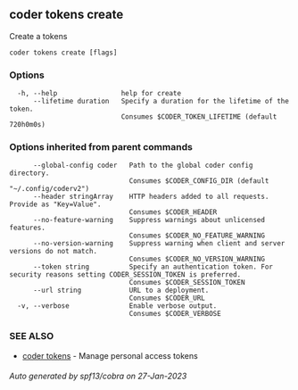 ## coder tokens create

Create a tokens

```
coder tokens create [flags]
```

### Options

```
  -h, --help                help for create
      --lifetime duration   Specify a duration for the lifetime of the token.
                            Consumes $CODER_TOKEN_LIFETIME (default 720h0m0s)
```

### Options inherited from parent commands

```
      --global-config coder   Path to the global coder config directory.
                              Consumes $CODER_CONFIG_DIR (default "~/.config/coderv2")
      --header stringArray    HTTP headers added to all requests. Provide as "Key=Value".
                              Consumes $CODER_HEADER
      --no-feature-warning    Suppress warnings about unlicensed features.
                              Consumes $CODER_NO_FEATURE_WARNING
      --no-version-warning    Suppress warning when client and server versions do not match.
                              Consumes $CODER_NO_VERSION_WARNING
      --token string          Specify an authentication token. For security reasons setting CODER_SESSION_TOKEN is preferred.
                              Consumes $CODER_SESSION_TOKEN
      --url string            URL to a deployment.
                              Consumes $CODER_URL
  -v, --verbose               Enable verbose output.
                              Consumes $CODER_VERBOSE
```

### SEE ALSO

- [coder tokens](coder_tokens.md) - Manage personal access tokens

###### Auto generated by spf13/cobra on 27-Jan-2023
